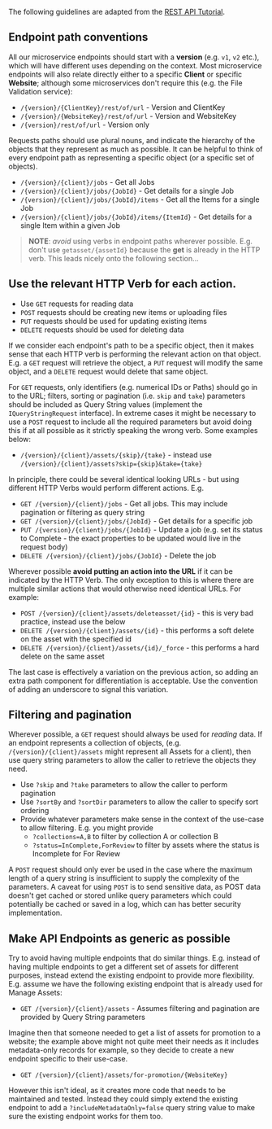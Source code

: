 
The following guidelines are adapted from the [REST API Tutorial](https://restfulapi.net/resource-naming/).

## Endpoint path conventions

All our microservice endpoints should start with a **version** (e.g. `v1`,  `v2` etc.), which will have different uses depending on the context. Most microservice endpoints will also relate directly either to a specific **Client** or specific **Website**; although some microservices don't require this (e.g. the File Validation service):

* `/{version}/{ClientKey}/rest/of/url` - Version and ClientKey
* `/{version}/{WebsiteKey}/rest/of/url` - Version and WebsiteKey
* `/{version}/rest/of/url` - Version only

Requests paths should use plural nouns, and indicate the hierarchy of the objects that they represent as much as possible. It can be helpful to think of every endpoint path as representing a specific object (or a specific set of objects).

* `/{version}/{client}/jobs` - Get all Jobs
* `/{version}/{client}/jobs/{JobId}` - Get details for a single Job
* `/{version}/{client}/jobs/{JobId}/items` - Get all the Items for a single Job
* `/{version}/{client}/jobs/{JobId}/items/{ItemId}` - Get details for a single Item within a given Job

> **NOTE**: _avoid_ using verbs in endpoint paths wherever possible. E.g. don't use `getasset/{assetId}` because the **get** is already in the HTTP verb. This leads nicely onto the following section...

## Use the relevant HTTP Verb for each action.

* Use `GET` requests for reading data
* `POST` requests should be creating new items or uploading files
* `PUT` requests should be used for updating existing items
* `DELETE` requests should be used for deleting data

If we consider each endpoint's path to be a specific object, then it makes sense that each HTTP verb is performing the relevant action on that object. E.g. a `GET` request will retrieve the object, a `PUT` request will modify the same object, and a `DELETE` request would delete that same object.

For `GET` requests, only identifiers (e.g. numerical IDs or Paths) should go in to the URL; filters, sorting or pagination (i.e. `skip` and `take`) parameters should be included as Query String values (implement the `IQueryStringRequest` interface). In extreme cases it might be necessary to use a `POST` request to include all the required parameters but avoid doing this if at all possible as it strictly speaking the wrong verb. Some examples below:

* `/{version}/{client}/assets/{skip}/{take}` - instead use `/{version}/{client}/assets?skip={skip}&take={take}`

In principle, there could be several identical looking URLs - but using different HTTP Verbs would perform different actions. E.g.

* `GET /{version}/{client}/jobs` - Get all jobs. This may include pagination or filtering as query string 
* `GET /{version}/{client}/jobs/{JobId}` - Get details for a specific job
* `PUT /{version}/{client}/jobs/{JobId}` - Update a job (e.g. set its status to Complete - the exact properties to be updated would live in the request body)
* `DELETE /{version}/{client}/jobs/{JobId}` - Delete the job

Wherever possible **avoid putting an action into the URL** if it can be indicated by the HTTP Verb. The only exception to this is where there are multiple similar actions that would otherwise need identical URLs. For example:

* `POST /{version}/{client}/assets/deleteasset/{id}` - this is very bad practice, instead use the below
* `DELETE /{version}/{client}/assets/{id}` - this performs a soft delete on the asset with the specified id
* `DELETE /{version}/{client}/assets/{id}/_force` - this performs a hard delete on the same asset

The last case is effectively a variation on the previous action, so adding an extra path component for differentiation is acceptable. Use the convention of adding an underscore to signal this variation.

## Filtering and pagination

Wherever possible, a `GET` request should always be used for _reading_ data. If an endpoint represents a collection of objects, (e.g. `/{version}/{client}/assets` might represent all Assets for a client), then use query string parameters to allow the caller to retrieve the objects they need.

* Use `?skip` and `?take` parameters to allow the caller to perform pagination
* Use `?sortBy` and `?sortDir` parameters to allow the caller to specify sort ordering
* Provide whatever parameters make sense in the context of the use-case to allow filtering. E.g. you might provide
    * `?collections=A,B` to filter by collection A or collection B
    * `?status=InComplete,ForReview` to filter by assets where the status is Incomplete for For Review

A `POST` request should only ever be used in the case where the maximum length of a query string is insufficient to supply the complexity of the parameters. A caveat for using `POST` is to send sensitive data, as POST data doesn't get cached or stored unlike query parameters which could potentially be cached or saved in a log, which can has better security implementation. 

## Make API Endpoints as generic as possible

Try to avoid having multiple endpoints that do similar things. E.g. instead of having multiple endpoints to get a different set of assets for different purposes, instead extend the existing endpoint to provide more flexibility. E.g. assume we have the following existing endpoint that is already used for Manage Assets:

* `GET /{version}/{client}/assets` - Assumes filtering and pagination are provided by Query String parameters

Imagine then that someone needed to get a list of assets for promotion to a website; the example above might not quite meet their needs as it includes metadata-only records for example, so they decide to create a new endpoint specific to their use-case.

* `GET /{version}/{client}/assets/for-promotion/{WebsiteKey}`

However this isn't ideal, as it creates more code that needs to be maintained and tested. Instead they could simply extend the existing endpoint to add a `?includeMetadataOnly=false` query string value to make sure the existing endpoint works for them too.